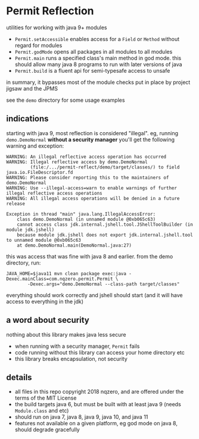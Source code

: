# Permit Reflection

utilities for working with java 9+ modules
* `Permit.setAccessible` enables access for a `Field` or `Method` without regard for modules
* `Permit.godMode` opens all packages in all modules to all modules
* `Permit.main` runs a specified class's main method in god mode. this should allow many java 8 programs to run with later versions of java
* `Permit.build` is a fluent api for semi-typesafe access to unsafe


in summary, it bypasses most of the module checks put in place by project jigsaw and the JPMS


see the `demo` directory for some usage examples



## indications

starting with java 9, most reflection is considered "illegal". eg, running `demo.DemoNormal` **without a security manager** you'll get the following warning and exception:

```
WARNING: An illegal reflective access operation has occurred
WARNING: Illegal reflective access by demo.DemoNormal
         (file:/.../permit-reflect/demo/target/classes/) to field java.io.FileDescriptor.fd
WARNING: Please consider reporting this to the maintainers of demo.DemoNormal
WARNING: Use --illegal-access=warn to enable warnings of further illegal reflective access operations
WARNING: All illegal access operations will be denied in a future release

Exception in thread "main" java.lang.IllegalAccessError:
    class demo.DemoNormal (in unnamed module @0xb065c63)
    cannot access class jdk.internal.jshell.tool.JShellToolBuilder (in module jdk.jshell)
    because module jdk.jshell does not export jdk.internal.jshell.tool to unnamed module @0xb065c63
    at demo.DemoNormal.main(DemoNormal.java:27)
```

this was access that was fine with java 8 and earlier. from the demo directory, run:

```
JAVA_HOME=$java11 mvn clean package exec:java -Dexec.mainClass=com.nqzero.permit.Permit \
        -Dexec.args="demo.DemoNormal --class-path target/classes"
```

everything should work correctly and jshell should start (and it will have access to everything in the jdk)

## a word about security

nothing about this library makes java less secure

* when running with a security manager, `Permit` fails
* code running without this library can access your home directory etc
* this library breaks encapsulation, not security






## details

* all files in this repo copyright 2018 nqzero, and are offered under the terms of the MIT License
* the build targets java 6, but must be built with at least java 9 (needs `Module.class` and etc)
* should run on java 7, java 8, java 9, java 10, and java 11
* features not available on a given platform, eg god mode on java 8, should degrade gracefully




